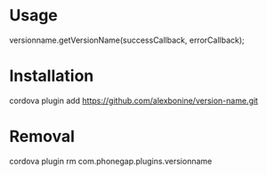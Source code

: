 Usage
=====

versionname.getVersionName(successCallback, errorCallback);

Installation
============

cordova plugin add https://github.com/alexbonine/version-name.git

Removal
=======

cordova plugin rm com.phonegap.plugins.versionname